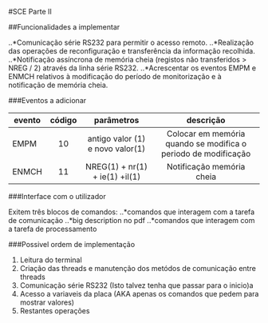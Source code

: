 #SCE Parte II

##Funcionalidades a implementar

..*Comunicação série RS232 para permitir o acesso remoto.
..*Realização das operações de reconfiguração e transferência da informação recolhida.
..*Notificação assíncrona de memória cheia (registos não transferidos > NREG / 2) através da linha série RS232.
..*Acrescentar os eventos EMPM e ENMCH relativos à modificação do período de monitorização e à notificação de memória cheia.

###Eventos a adicionar

| evento 		| código		| parâmetros						| descrição															|
|---------------|:-------------:|:---------------------------------:|:-----------------------------------------------------------------:|
| EMPM			| 10			| antigo valor (1) e novo valor(1)	| Colocar em memória quando se modifica o periodo de modificação 	|
| ENMCH			| 11			| NREG(1) + nr(1) + ie(1) +il(1)	| Notificação memória cheia										 	|

###Interface com o utilizador

Exitem três blocos de comandos:
..*comandos que interagem com a tarefa de comunicação
..*big description no pdf
..*comandos que interagem com a tarefa de processamento

###Possivel ordem de implementação

1. Leitura do terminal
2. Criação das threads e manutenção dos metódos de comunicação entre threads
3. Comunicação série RS232 (Isto talvez tenha que passar para o inicio)a
4. Acesso a variaveis da placa (AKA apenas os comandos que pedem para mostrar valores)
5. Restantes operações 